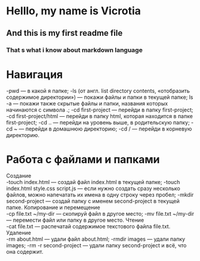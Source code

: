 <h1> Helllo, my name is Vicrotia</h1>
<h2> And this is my first readme file </h2>
<h3>That s what i know about markdown language </h3>
<h1> Навигация</h1>
-pwd  — в какой я папке;
-ls (от англ. list directory contents, «отобразить содержимое директории») — покажи файлы и папки в текущей папке;
ls -a — покажи также скрытые файлы и папки, названия которых начинаются с символа .;
-cd first-project  — перейди в папку first-project;
-cd first-project/html — перейди в папку html, которая находится в папке first-project;
-cd .. — перейди на уровень выше, в родительскую папку;
-cd ~ — перейди в домашнюю директорию;
-cd / — перейди в корневую директорию.
<h1> Работа с файлами и папками</h1>
Создание<br>
-touch index.html — создай файл index.html в текущей папке;
-touch index.html style.css script.js — если нужно создать сразу несколько файлов, можно напечатать их имена в одну строку через пробел;
-mkdir second-project  — создай папку с именем second-project в текущей папке.
Копирование и перемещение<br>
-cp file.txt ~/my-dir  — скопируй файл в другое место;
-mv file.txt ~/my-dir  — перемести файл или папку в другое место.
Чтение<br>
-cat file.txt — распечатай содержимое текстового файла file.txt.
Удаление<br>
-rm about.html — удали файл about.html;
-rmdir images — удали папку images;
-rm -r second-project  — удали папку second-project и всё, что она содержит.
